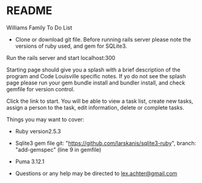 # README

Williams Family To Do List
* Clone or download git file.  Before running rails server please note the versions of ruby used, and gem for SQLite3.

Run the rails server and start localhost:300

Starting page should give you a splash with a brief description of the program and Code Louisville specific notes.  If yo do not see the splash page please run your gem bundle install and bundler install, and check gemfile for version control.

Click the link to start.  You will be able to view a task list, create new tasks, assign a person to the task, edit information, delete or complete tasks.

Things you may want to cover:

* Ruby version2.5.3
* Sqlite3 gem file git: "https://github.com/larskanis/sqlite3-ruby", branch: "add-gemspec" (line 9 in gemfile)
* Puma 3.12.1

* Questions or any help may be directed to lex.achter@gmail.com
